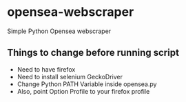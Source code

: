 # opensea-webscraper
Simple Python Opensea webscraper

## Things to change before running script
* Need to have firefox
* Need to install selenium GeckoDriver
* Change Python PATH Variable inside opensea.py
* Also, point Option Profile to your firefox profile
